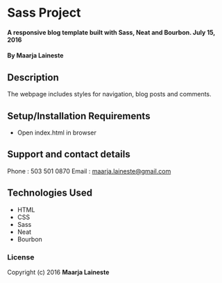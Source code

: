 # Sass Project

#### A responsive blog template built with Sass, Neat and Bourbon. July 15, 2016

#### By Maarja Laineste

## Description

The webpage includes styles for navigation, blog posts and comments.

## Setup/Installation Requirements

* Open index.html in browser

## Support and contact details

Phone : 503 501 0870
Email : maarja.laineste@gmail.com

## Technologies Used

* HTML
* CSS
* Sass
* Neat
* Bourbon

### License

Copyright (c) 2016 **Maarja Laineste**
